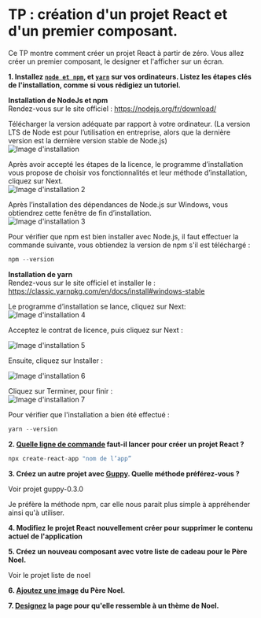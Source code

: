 # TP : création d'un projet React et d'un premier composant.

Ce TP montre comment créer un projet React à partir de zéro. Vous allez créer un premier composant, le designer et l'afficher sur un écran.


**1. Installez [`node et npm`](https://nodejs.org/en/download/), et [`yarn`](https://classic.yarnpkg.com/en/docs/install/#debian-stable) sur vos ordinateurs. Listez les étapes clés de l'installation, comme si vous rédigiez un tutoriel.**

**Installation de NodeJs et npm**  
Rendez-vous sur le site officiel : https://nodejs.org/fr/download/

Télécharger la version adéquate par rapport à votre ordinateur. (La version LTS de Node est pour l’utilisation en entreprise, alors que la dernière version est la dernière version stable de Node.js)  
![Image d'installation](https://github.com/artillandorian/TP/blob/master/TP2/images/image1.jpg)  

Après avoir accepté les étapes de la licence, le programme d’installation vous propose de choisir vos fonctionnalités et leur méthode d’installation, cliquez sur Next.  
![Image d'installation 2](https://github.com/artillandorian/TP/blob/master/TP2/images/image%202.jpg)

Après l’installation des dépendances de Node.js sur Windows, vous obtiendrez cette fenêtre de fin d’installation.  
![Image d'installation 3](https://github.com/artillandorian/TP/blob/master/TP2/images/image%203.jpg)

Pour vérifier que npm est bien installer avec Node.js, il faut effectuer la commande suivante, vous obtiendez la version de npm s'il est téléchargé :
```jsx
npm --version
```
**Installation de yarn**  
Rendez-vous sur le site officiel et installer le :  https://classic.yarnpkg.com/en/docs/install#windows-stable 

Le programme d’installation se lance, cliquez sur Next:   
![Image d'installation 4](https://github.com/artillandorian/TP/blob/master/TP2/images/image4.png)  

Acceptez le contrat de licence, puis cliquez sur Next :

![Image d'installation 5](https://github.com/artillandorian/TP/blob/master/TP2/images/image5.png)  

Ensuite, cliquez sur Installer :

![Image d'installation 6](https://github.com/artillandorian/TP/blob/master/TP2/images/image6.png)

Cliquez sur Terminer, pour finir :  
![Image d'installation 7](https://github.com/artillandorian/TP/blob/master/TP2/images/image7.png)

Pour vérifier que l'installation a bien été effectué :
```jsx
yarn --version
```

**2. [Quelle ligne de commande](https://github.com/facebook/create-react-app) faut-il lancer pour créer un projet React ?**

```javascript
npx create-react-app "nom de l’app”
```

**3. Créez un autre projet avec [Guppy](https://github.com/joshwcomeau/guppy). Quelle méthode préférez-vous ?**

Voir projet guppy-0.3.0

Je préfère la méthode npm, car elle nous parait plus simple à appréhender ainsi qu'à utiliser.

**4. Modifiez le projet React nouvellement créer pour supprimer le contenu actuel de l'application**

**5. Créez un nouveau composant avec votre liste de cadeau pour le Père Noel.**

Voir le projet liste de noel

**6. [Ajoutez une image](https://create-react-app.dev/docs/adding-images-fonts-and-files/) du Père Noel.**

**7. [Designez](https://create-react-app.dev/docs/adding-a-stylesheet) la page pour qu'elle ressemble à un thème de Noel.**

